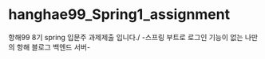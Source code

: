 # hanghae99_Spring1_assignment
항해99 8기 spring 입문주 과제제출 입니다./
-스프링 부트로 로그인 기능이 없는 나만의 항해 블로그 백엔드 서버-
